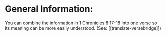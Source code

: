 # General Information:

You can combine the information in 1 Chronicles 8:17-18 into one verse so its meaning can be more easily understood. (See: [[translate-versebridge]])
